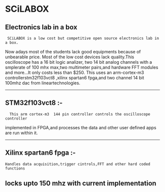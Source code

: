 # SCiLABOX
Electronics lab in a box
------------------------------

     SCiLABOX is a low cost but competitive open source electronics lab in a box.
Now adays most of the students lack good equipments because of unbearable price.
Most of the low cost devices lack quality.This oscilloscope has a 16 bit logic analizer,
two 14 bit analog channels with a  smplerate of 100 mhx max,two multimeter pairs,and hardware FFT
modules and more...It only costs less than $250.
This uses an arm-cortex-m3 controllerstm32f103vct8 ,xilinx spartan6 fpga,and two
channel 14 bit 100mhz dac from lineartechnologies.

------------------------------------------------------------------------------------------
STM32f103vct8  :-
------------------

      This arm cortex-m3  144 pin controller controls the oscilloscope controller 
implemented in FPGA,and processes the data and other user defined apps are run within it.

-------------------------------------------------------------------------------------------
Xilinx spartan6 fpga :-
------------------------

    Handles data acquisition,trigger cintrols,FFT and other hard coded functions
locks upto 150 mhz with current implementation
-------------------------------------------------------------------------------------------
